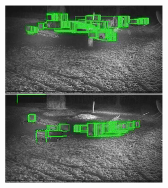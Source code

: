 ![20201129-174529-175533](in2/20201129/20201129-174529-175533_0_.jpg)
![20201129-175539-180542](in2/20201129/20201129-175539-180542_0_.jpg)
